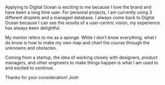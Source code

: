 Applying to Digital Ocean is exciting to me because I love the brand and have been a long time user. For personal projects, I am currently using 3 different droplets and a managed database. I always come back to Digital Ocean because I can see the results of a user-centric vision, my experience has always been delightful.

My mentor refers to me as a sponge. While I don’t know everything, what I do know is how to make my own map and chart the course through the unknowns and obstacles. 

Coming from a startup, the idea of working closely with designers, product managers, and other engineers to make things happen is what I am used to and excited to continue.

Thanks for your consideration!
Josh
